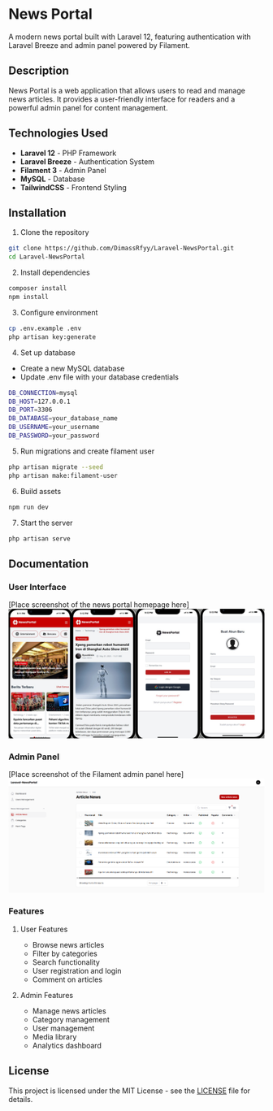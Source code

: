 # News Portal

A modern news portal built with Laravel 12, featuring authentication with Laravel Breeze and admin panel powered by Filament.

## Description

News Portal is a web application that allows users to read and manage news articles. It provides a user-friendly interface for readers and a powerful admin panel for content management.

## Technologies Used

-   **Laravel 12** - PHP Framework
-   **Laravel Breeze** - Authentication System
-   **Filament 3** - Admin Panel
-   **MySQL** - Database
-   **TailwindCSS** - Frontend Styling

## Installation

1. Clone the repository

```bash
git clone https://github.com/DimassRfyy/Laravel-NewsPortal.git
cd Laravel-NewsPortal
```

2. Install dependencies

```bash
composer install
npm install
```

3. Configure environment

```bash
cp .env.example .env
php artisan key:generate
```

4. Set up database

-   Create a new MySQL database
-   Update .env file with your database credentials

```bash
DB_CONNECTION=mysql
DB_HOST=127.0.0.1
DB_PORT=3306
DB_DATABASE=your_database_name
DB_USERNAME=your_username
DB_PASSWORD=your_password
```

5. Run migrations and create filament user

```bash
php artisan migrate --seed
php artisan make:filament-user
```

6. Build assets

```bash
npm run dev
```

7. Start the server

```bash
php artisan serve
```

## Documentation

### User Interface

[Place screenshot of the news portal homepage here]
![Homepage Screenshot](https://github.com/DimassRfyy/Laravel-NewsPortal/blob/main/public/assets/images/thumbnails/preview.jpeg?raw=true)

### Admin Panel

[Place screenshot of the Filament admin panel here]
![Admin Panel Screenshot](https://github.com/DimassRfyy/Laravel-NewsPortal/blob/main/public/assets/images/thumbnails/preview-admin.png?raw=true)

### Features

1. User Features

    - Browse news articles
    - Filter by categories
    - Search functionality
    - User registration and login
    - Comment on articles

2. Admin Features
    - Manage news articles
    - Category management
    - User management
    - Media library
    - Analytics dashboard

## License

This project is licensed under the MIT License - see the [LICENSE](LICENSE) file for details.
